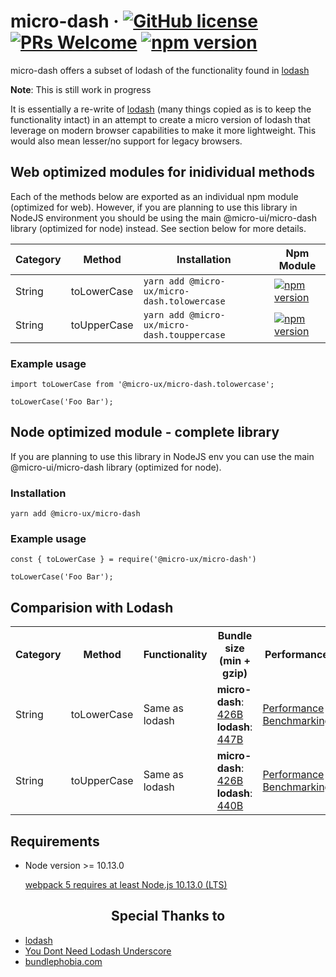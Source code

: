# micro-dash &middot; [![GitHub license](https://img.shields.io/badge/license-MIT-blue.svg)](https://github.com/micro-ux/micro-dash/blob/main/LICENSE) [![PRs Welcome](https://img.shields.io/badge/PRs-welcome-brightgreen.svg)](https://github.com/micro-ux/micro-dash) [![npm version](https://img.shields.io/npm/v/@micro-ux/micro-dash.svg?style=flat)](https://www.npmjs.com/package/@micro-ux/micro-dash)

micro-dash offers a subset of lodash of the functionality found in [lodash](https://github.com/lodash/lodash) 

**Note**: This is still work in progress

It is essentially a re-write of [lodash](https://github.com/lodash/lodash) (many things copied as is to keep the functionality intact) in an attempt to create a micro version of lodash that leverage on modern browser capabilities to make it more lightweight. This would also mean lesser/no support for legacy browsers.


## Web optimized modules for inidividual methods
Each of the methods below are exported as an individual npm module (optimized for web). However, if you are planning to use this library in NodeJS environment you should be using the main @micro-ui/micro-dash library (optimized for node) instead. See section below for more details.

| Category | Method | Installation | Npm Module
| --- | --- | --- | --- |
| String | toLowerCase | ```yarn add @micro-ux/micro-dash.tolowercase``` | [![npm version](https://img.shields.io/npm/v/@micro-ux/micro-dash.tolowercase.svg?style=flat)](https://www.npmjs.com/package/@micro-ux/micro-dash.tolowercase) |
| String | toUpperCase | ```yarn add @micro-ux/micro-dash.touppercase``` | [![npm version](https://img.shields.io/npm/v/@micro-ux/micro-dash.touppercase.svg?style=flat)](https://www.npmjs.com/package/@micro-ux/micro-dash.touppercase) |

### Example usage
```
import toLowerCase from '@micro-ux/micro-dash.tolowercase';

toLowerCase('Foo Bar');
```

## Node optimized module - complete library
If you are planning to use this library in NodeJS env you can use the main @micro-ui/micro-dash library (optimized for node).

### Installation
`yarn add @micro-ux/micro-dash`

### Example usage
```
const { toLowerCase } = require('@micro-ux/micro-dash')

toLowerCase('Foo Bar');
```

## Comparision with Lodash
<table>
  <tr>
    <th>Category</th>
    <th>Method</th>
    <th>Functionality</th>
    <th>Bundle size (min + gzip)</th>
    <th>Performance</th>
  </tr>
  <tr>
    <td>String</td>
    <td>toLowerCase</td>
    <td>Same as lodash</td>
    <td>
      <b>micro-dash</b>: <a href="https://bundlephobia.com/result?p=@micro-ux/micro-dash.tolowercase" target="_blank">426B</a><br />
      <b>lodash</b>: <a href="https://bundlephobia.com/result?p=lodash.tolower" target="_blank">447B</a>
    </td>
    <td>
      <a href="https://github.com/micro-ux/micro-dash-performance" target="_blank">Performance Benchmarking</a>
    </td>
  </tr>
  <tr>
    <td>String</td>
    <td>toUpperCase</td>
    <td>Same as lodash</td>
    <td>
      <b>micro-dash</b>: <a href="https://bundlephobia.com/result?p=@micro-ux/micro-dash.touppercase" target="_blank">426B</a><br />
      <b>lodash</b>: <a href="https://bundlephobia.com/result?p=lodash.toupper" target="_blank">440B</a>
    </td>
    <td>
      <a href="https://github.com/micro-ux/micro-dash-performance" target="_blank">Performance Benchmarking</a>
    </td>
  </tr>
</table>

## Requirements

- Node version >= 10.13.0

  [webpack 5 requires at least Node.js 10.13.0 (LTS)](https://github.com/webpack/webpack/blob/v5.0.0/package.json#L106-L108)

<h2 align="center">Special Thanks to</h2>

- [lodash](https://github.com/lodash/lodash)
- [You Dont Need Lodash Underscore](https://github.com/you-dont-need/You-Dont-Need-Lodash-Underscore)
- [bundlephobia.com](https://bundlephobia.com)
